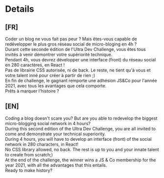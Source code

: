 # Details

## [FR]

Coder un blog ne vous fait pas peur ? Mais êtes-vous capable de redévelopper le plus gros réseau social de micro-bloging en 4h ? <br />
Durant cette seconde édition de l'Ultra Dev Challenge, vous êtes tous invités à venir démontrer votre supériorité technique.<br />
Pendant 4h, vous devrez développer une interface (front) du réseau social en 280 caractères, en React !<br />
Pas de librairie CSS autorisée, ni de back. Le reste, ne tient qu'à vous et votre talent inné pour créer à partir de rien ;)<br />
En fin de challenge, le gagnant remporte une adhésion JS&Co pour l'année 2021, avec tous les avantages que cela comporte.<br />
Prêts à marquer l'histoire ?

## [EN]

Coding a blog doesn't scare you? But are you able to redevelop the biggest micro-blogging social network in 4 hours? <br />
During this second edition of the Ultra Dev Challenge, you are all invited to come and demonstrate your technical superiority. <br />
During 4 hours, you will have to develop an interface (front) of the social network in 280 characters, in React! <br />
No CSS library allowed, no back. The rest is up to you and your innate talent to create from scratch;) <br />
At the end of the challenge, the winner wins a JS & Co membership for the year 2021, with all the advantages that this entails. <br />
Ready to make history?
